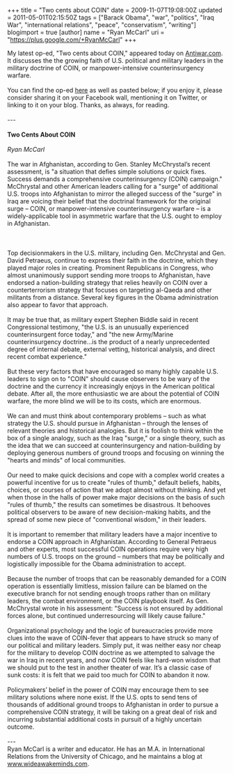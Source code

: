 +++
title = "Two cents about COIN"
date = 2009-11-07T19:08:00Z
updated = 2011-05-01T02:15:50Z
tags = ["Barack Obama", "war", "politics", "Iraq War", "international relations", "peace", "conservatism", "writing"]
blogimport = true
[author]
	name = "Ryan McCarl"
	uri = "https://plus.google.com/+RyanMcCarl"
+++

My latest op-ed, "Two cents about COIN," appeared today on <a href="http://original.antiwar.com/mccarl/2009/11/06/two-cents-about-coin/">Antiwar.com</a>. It discusses the the growing faith of U.S. political and military leaders in the military doctrine of COIN, or manpower-intensive counterinsurgency warfare.<br /><br />You can find the op-ed <a href="http://original.antiwar.com/mccarl/2009/11/06/two-cents-about-coin/">here</a> as well as pasted below; if you enjoy it, please consider sharing it on your Facebook wall, mentioning it on Twitter, or linking to it on your blog. Thanks, as always, for reading.<br /><br />---<br /><br /><strong>Two Cents About COIN</strong><br /><br /><em>Ryan McCarl</em><br /><br />The war in Afghanistan, according to Gen. Stanley McChrystal’s recent assessment, is "a situation that defies simple solutions or quick fixes.  Success demands a comprehensive counterinsurgency (COIN) campaign."  McChrystal and other American leaders calling for a "surge" of additional U.S. troops into Afghanistan to mirror the alleged success of the "surge" in Iraq are voicing their belief that the doctrinal framework for the original surge – COIN, or manpower-intensive counterinsurgency warfare – is a widely-applicable tool in asymmetric warfare that the U.S. ought to employ in Afghanistan. <br /><br /><a name='more'></a><br /><br />Top decisionmakers in the U.S. military, including Gen. McChrystal and Gen. David Petraeus, continue to express their faith in the doctrine, which they played major roles in creating.  Prominent Republicans in Congress, who almost unanimously support sending more troops to Afghanistan, have endorsed a nation-building strategy that relies heavily on COIN over a counterterrorism strategy that focuses on targeting al-Qaeda and other militants from a distance.  Several key figures in the Obama administration also appear to favor that approach. <br /><br />It may be true that, as military expert Stephen Biddle said in recent Congressional testimony, "the U.S. is an unusually experienced counterinsurgent force today," and "the new Army/Marine counterinsurgency doctrine…is the product of a nearly unprecedented degree of internal debate, external vetting, historical analysis, and direct recent combat experience."   <br /><br />But these very factors that have encouraged so many highly capable U.S. leaders to sign on to "COIN" should cause observers to be wary of the doctrine and the currency it increasingly enjoys in the American political debate.  After all, the more enthusiastic we are about the potential of COIN warfare, the more blind we will be to its costs, which are enormous. <br /><br />We can and must think about contemporary problems – such as what strategy the U.S. should pursue in Afghanistan – through the lenses of relevant theories and historical analogies.  But it is foolish to think within the box of a single analogy, such as the Iraq "surge," or a single theory, such as the idea that we can succeed at counterinsurgency and nation-building by deploying generous numbers of ground troops and focusing on winning the "hearts and minds" of local communities. <br /><br />Our need to make quick decisions and cope with a complex world creates a powerful incentive for us to create "rules of thumb," default beliefs, habits, choices, or courses of action that we adopt almost without thinking.  And yet when those in the halls of power make major decisions on the basis of such "rules of thumb," the results can sometimes be disastrous.  It behooves political observers to be aware of new decision-making habits, and the spread of some new piece of "conventional wisdom," in their leaders. <br /><br />It is important to remember that military leaders have a major incentive to endorse a COIN approach in Afghanistan.  According to General Petraeus and other experts, most successful COIN operations require very high numbers of U.S. troops on the ground – numbers that may be politically and logistically impossible for the Obama administration to accept. <br /><br />Because the number of troops that can be reasonably demanded for a COIN operation is essentially limitless, mission failure can be blamed on the executive branch for not sending enough troops rather than on military leaders, the combat environment, or the COIN playbook itself.  As Gen. McChrystal wrote in his assessment: "Success is not ensured by additional forces alone, but continued underresourcing will likely cause failure." <br /><br />Organizational psychology and the logic of bureaucracies provide more clues into the wave of COIN-fever that appears to have struck so many of our political and military leaders.  Simply put, it was neither easy nor cheap for the military to develop COIN doctrine as we attempted to salvage the war in Iraq in recent years, and now COIN feels like hard-won wisdom that we should put to the test in another theater of war.  It’s a classic case of sunk costs: it is felt that we paid too much for COIN to abandon it now. <br /><br />Policymakers’ belief in the power of COIN may encourage them to see military solutions where none exist.  If the U.S. opts to send tens of thousands of additional ground troops to Afghanistan in order to pursue a comprehensive COIN strategy, it will be taking on a great deal of risk and incurring substantial additional costs in pursuit of a highly uncertain outcome.<br /><br />---<br />Ryan McCarl is a writer and educator. He has an M.A. in International Relations from the University of Chicago, and he maintains a blog at <a href="http://www.wideawakeminds.com/">www.wideawakeminds.com</a>.
